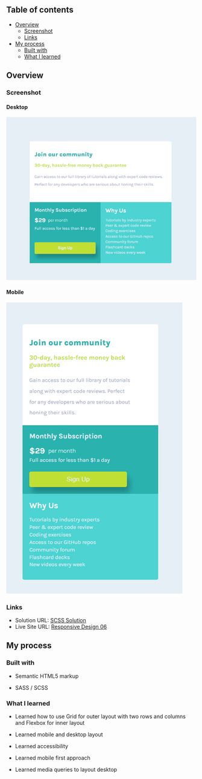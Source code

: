 ## Table of contents

- [Overview](#overview)
  - [Screenshot](#screenshot)
  - [Links](#links)
- [My process](#my-process)
  - [Built with](#built-with)
  - [What I learned](#what-i-learned)


## Overview

### Screenshot

#### Desktop

![Responsive Desktop Design ](/Responsive%20Design%2006/images/image-desktop-final.png)


#### Mobile

![Responsive Mobile Design ](/Responsive%20Design%2006/images/image-mobile-final.png)


### Links

- Solution URL: [SCSS Solution](https://github.com/FengDenny/Frontend-Mentor-Challenges/blob/main/Responsive%20Design%2006/style.scss)
- Live Site URL: [Responsive Design 06](https://responsivedesign06.netlify.app/)

## My process

### Built with

- Semantic HTML5 markup

- SASS / SCSS


### What I learned

- Learned how to use Grid for outer layout with two rows and columns and Flexbox for inner layout

- Learned mobile and desktop layout

- Learned accessibility

- Learned mobile first approach 

- Learned media queries to layout desktop


